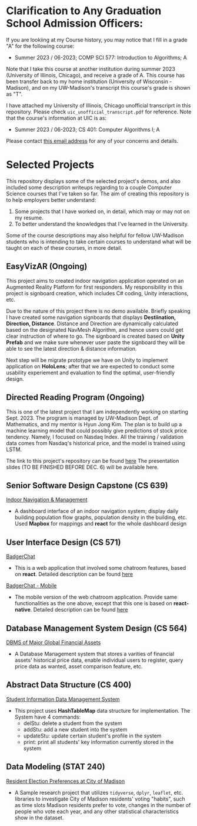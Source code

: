 # Clarification to Any Graduation School Admission Officers:

If you are lookiing at my Course history, you may notice that I fill in a grade "A" for the following course:
- Summer 2023 / 06-2023; COMP SCI 577: Introduction to Algorithms; A

Note that I take this course at another institution during summer 2023 (University of Illinois, Chicago), and receive a grade of A. This course has been transfer back to my home institution (University of Wisconsin - Madison), and on my UW-Madison's transcript this course's grade is shown as "T".

I have attached my University of Illinois, Chicago unofficial transcriprt in this repository. Please check `uic_unofficial_transcript.pdf` for reference. Note that the course's information at UIC is as:
- Summer 2023 / 06-2023; CS 401: Computer Algorithms I; A

Please contact [this email address](mailto::shikw0414@outlook.com) for any of your concerns and details.


# Selected Projects

This repository displays some of the selected project's demos, and also included some description writeups regarding to a couple Computer Science courses that I've taken so far. The aim of creating this repository is to help employers better understand:

1. Some projects that I have worked on, in detail, which may or may not on my resume.
2. To better understand the knowledges that I've learned in the University.

Some of the course descriptions may also helpful for fellow UW-Madison students who is intending to take certain courses to understand what will be taught on each of these courses, in more detail. 

## EasyVizAR (Ongoing)
This project aims to created indoor navigation application operated on an Augmented Reality Platform for first responders. My responsibility in this project is signboard creation, which includes C# coding, Unity interactions, etc. 

Due to the nature of this project there is no demo available. Briefly speaking I have created some navigation signboards that displays **Destiination, Direction, Distance**. Distance and Direction are dynamically calculated based on the designated NavMesh Algorithm, and hence users could get clear instruction of where to go. The signboard is created based on **Unity Prefab** and we make sure whenever user paste the signboard they will be able to see the latest direction & distance information.

Next step will be migrate prototype we have on Unity to implement application on **HoloLens**; after that we are expected to conduct some usability experiement and evaluation to find the optimal, user-friendly design.

## Directed Reading Program (Ongoing)
This is one of the latest project that I am independently working on starting Sept. 2023. The program is managed by UW-Madison Dept. of Mathematics, and my mentor is Hyun Jong Kim. The plan is to build up a machine learning model that could possibly give predictions of stock price tendency. Namely, I focused on Nasdaq Index. All the training / validation data comes from Nasdaq's historical price, and the model is trained using LSTM.

The link to this project's repository can be found [here](https://github.com/jsswd888/Stock_Prediction)
The presentation slides (TO BE FINISHED BEFORE DEC. 6) will be available here.

## Senior Software Design Capstone (CS 639)
[Indoor Navigation & Management](https://youtu.be/CVSxbtZ2RQg)
- A dashboard interface of an indoor navigation system; display daily building population flow graphs, population density in the building, etc. Used **Mapbox** for mappings and **react** for the whole dashboard design

## User Interface Design (CS 571)
[BadgerChat](https://www.youtube.com/watch?v=_IhJLxTszGU)
- This is a web application that involved some chatroom features, based on **react**. Detailed description can be found [here](https://github.com/CS571-S23/hw6)

[BadgerChat - Mobile](https://youtu.be/7IMRCvCS_uM)
- The mobile version of the web chatroom application. Provide same functionalities as the one above, except that this one is based on **react-native**. Detailed description can be found [here](https://github.com/CS571-S23/hw10)

## Database Management System Design (CS 564)
[DBMS of Major Global Financial Assets](./project_demos/001_demo_DBMS_of_Major_Global_Financial_Assets.pdf)
- A Database Management system that stores a varities of financial assets' historical price data, enable individual users to register, query price data as wanted, asset comparison feature, etc. 

## Abstract Data Structure (CS 400)
[Student Information Data Management System](https://www.bilibili.com/video/BV1cQ4y1C7gc/)
- This project uses **HashTableMap** data structure for implementation. The System have 4 commands:
  - delStu: delete a student from the system
  - addStu: add a new student into the system
  - updateStu: update certain student's profile in the system
  - print: print all students' key information currently stored in the system

## Data Modeling (STAT 240)
[Resident Election Preferences at City of Madison](./project_demos/002_stat_project_report_sample.pdf)
- A Sample research project that utilizes `tidyverse`, `dplyr`, `leaflet`, etc. libraries to investigate City of Madison residents' voting "habits", such as time slots Madison residents prefer to vote,  changes in the number of people who vote each year, and any other statistical characteristics show in the dataset. 
